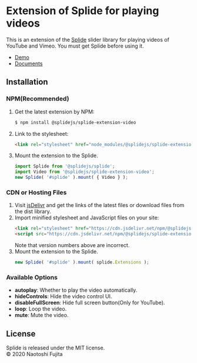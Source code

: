 # Extension of Splide for playing videos
This is an extension of the [Splide](https://github.com/Splidejs/splide) slider library for playing videos of YouTube and Vimeo. You must get Splide before using it.

* [Demo](https://splidejs.com/)
* [Documents](https://splidejs.com/)

## Installation
### NPM(Recommended)
1. Get the latest extension by NPM:
    ```bash
    $ npm install @splidejs/splide-extension-video
    ```
1. Link to the stylesheet:
    ```html
    <link rel="stylesheet" href="node_modules/@splidejs/splide-extension-video/dist/css/splide-extension-video.min.css">
    ```
1. Mount the extension to the Splide.
    ```javascript
    import Splide from '@splidejs/splide';
    import Video from '@splidejs/splide-extension-video';
    new Splide( '#splide' ).mount( { Video } );
    ```
    
### CDN or Hosting Files
1. Visit [jsDelivr](https://www.jsdelivr.com/package/npm/@splidejs/splide-extension-video) and get the links of the latest files or download files from the dist library.
1. Import minified stylesheet and JavaScript files on your site:
    ```html
    <link rel="stylesheet" href="https://cdn.jsdelivr.net/npm/@splidejs/splide-extension-video@0.0.2/dist/css/splide-extension-video.min.css">
    <script src="https://cdn.jsdelivr.net/npm/@splidejs/splide-extension-video@0.0.2/dist/js/splide-extension-video.min.js">
    ```
    Note that version numbers above are incorrect.
1. Mount the extension to the Splide.
    ```javascript
    new Splide( '#splide' ).mount( splide.Extensions );
    ```
    
### Available Options
* **autoplay**: Whether to play the video automatically.
* **hideControls**: Hide the video control UI.
* **disableFullScreen**: Hide full screen button(Only for YouTube).
* **loop**: Loop the video.
* **mute**: Mute the video.

## License
Splide is released under the MIT license.  
© 2020 Naotoshi Fujita